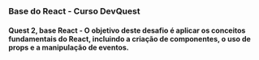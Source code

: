 ### Base do React - Curso DevQuest
#### Quest 2, base React - O objetivo deste desafio é aplicar os conceitos fundamentais do React, incluindo a criação de componentes, o uso de props e a manipulação de eventos.
#



